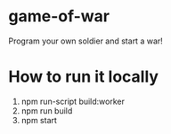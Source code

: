 # game-of-war
Program your own soldier and start a war!

# How to run it locally
1. npm run-script build:worker
2. npm run build
3. npm start
